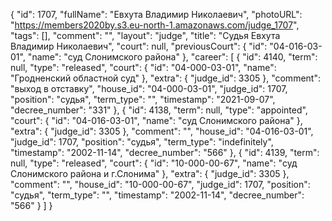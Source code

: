 {
    "id": 1707,
    "fullName": "Евхута Владимир Николаевич",
    "photoURL": "https://members2020by.s3.eu-north-1.amazonaws.com/judge_1707",
    "tags": [],
    "comment": "",
    "layout": "judge",
    "title": "Судья Евхута Владимир Николаевич",
    "court": null,
    "previousCourt": {
        "id": "04-016-03-01",
        "name": "суд Слонимского района"
    },
    "career": [
        {
            "id": 4140,
            "term": null,
            "type": "released",
            "court": {
                "id": "04-000-03-01",
                "name": "Гродненский областной суд"
            },
            "extra": {
                "judge_id": 3305
            },
            "comment": "выход в отставку",
            "house_id": "04-000-03-01",
            "judge_id": 1707,
            "position": "судья",
            "term_type": "",
            "timestamp": "2021-09-07",
            "decree_number": "331"
        },
        {
            "id": 4138,
            "term": null,
            "type": "appointed",
            "court": {
                "id": "04-016-03-01",
                "name": "суд Слонимского района"
            },
            "extra": {
                "judge_id": 3305
            },
            "comment": "",
            "house_id": "04-016-03-01",
            "judge_id": 1707,
            "position": "судья",
            "term_type": "indefinitely",
            "timestamp": "2002-11-14",
            "decree_number": "566"
        },
        {
            "id": 4139,
            "term": null,
            "type": "released",
            "court": {
                "id": "10-000-00-67",
                "name": "суд Слонимского района и г.Слонима"
            },
            "extra": {
                "judge_id": 3305
            },
            "comment": "",
            "house_id": "10-000-00-67",
            "judge_id": 1707,
            "position": "судья",
            "term_type": "",
            "timestamp": "2002-11-14",
            "decree_number": "566"
        }
    ]
}